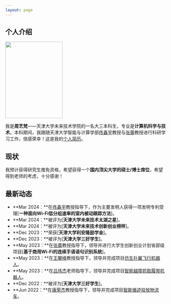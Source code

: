 ```yaml
---
layout: page
---
```


## 个人介绍
<img src="https://caihanlin.com/caihanlin.jpg" class="floatpic" width="180" height="240">
<br>

我是**周艺梵**——天津大学未来技术学院的一名大三本科生，专业是**计算机科学与技术**。本科期间，我跟随天津大学智能与计算学部[佟鑫宇](https://cic.tju.edu.cn/faculty/tongxinyu/index.html)教授与[张蕾](http://cic.tju.edu.cn/faculty/zhanglei/index.htm)教授进行科研学习工作，倍感荣幸！这是我的[个人简历](https://yuntianshi.github.io/file/Resume-YuntianShi.pdf)。

## 现状

我预计获得研究生推免资格，希望获得一个**国内顶尖大学的硕士/博士席位**，希望得到老师的考虑，十分感谢！

## 最新动态

- **Mar 2024：**在[佟鑫宇](https://cic.tju.edu.cn/faculty/tongxinyu/index.html)教授指导下，作为主要发明人获得一项发明专利受理[**一种面向Wi-Fi低分组速率的室内被动跟踪方法**]。
- **Mar 2024：**被评为[**天津大学未来技术太湖之星**]。
- **Mar 2024：**被评为[**天津大学未来技术创新创业榜样**]。
- **Dec 2023：**荣获[**天津大学利安隆励学金**]。
- **Dec 2023：**被评为[**天津大学三好学生**]。
- **May 2023：**在[张蕾](http://cic.tju.edu.cn/faculty/zhanglei/index.htm)教授指导下，领导并进行大学生创新创业计划省部级项目[**基于商用Wi-Fi的连续手语语句识别系统**]。
- **May 2023：**在[王攀峰](http://me.tju.edu.cn/faculty_teachers.action?cla=5&teacherid=1810)教授指导下，领导并完成项目[仿生扑翼飞行机器人](https://github.com/YuntianShi/Bionic-Flapping-Wing-Aircraft)。
- **May 2023：**在[吕伟杰](http://seea.tju.edu.cn/info/1126/2117.htm)老师指导下，领导并完成项目[智能越障抓取履带机器人](https://github.com/YuntianShi/Intelligent-Handling-Crawler-Robot)。
- **Dec 2022：**被评为[**天津大学三好学生**]。
- **Jun 2022：**在[康荣杰](http://me.tju.edu.cn/faculty_teachers.action?cla=5&teacherid=1852)教授指导下，领导并完成项目[智能循迹投放物流车](https://github.com/YuntianShi/Intelligent-Logistics-Tracking-Car)。

